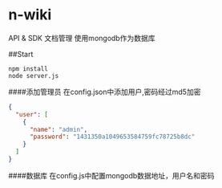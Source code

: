 # n-wiki
API & SDK 文档管理
使用mongodb作为数据库

##Start

```code
npm install
node server.js
```
####添加管理员
在config.json中添加用户,密码经过md5加密
```json
{
  "user": [
    {
      "name": "admin",
      "password": "1431350a1049653584759fc78725b8dc"
    }
  ]
}
```
####数据库
在config.js中配置mongodb数据地址，用户名和密码
